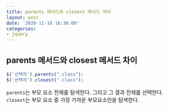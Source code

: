 ```yaml
---
title: parents 메서드와 closest 메서드 차이
layout: post
date: '2020-11-18 16:36:00'
categories:
- jquery
---
```


## parents 메서드와 closest 메서드 차이

```javascript
$('선택자').parents(".class");
$('선택자').closest(".class");
```

`parents`는 부모 요소 전체를 탐색한다. 그리고 그 결과 전체를 선택한다.  
`closest`는 부모 요소 중 가장 가까운 부모요소만을 탐색한다.